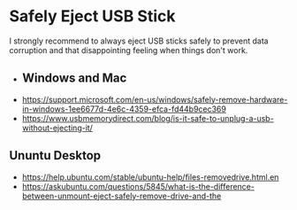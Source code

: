 # Safely Eject USB Stick
I strongly recommend to always eject USB sticks safely to prevent data corruption and that disappointing feeling when things don't work.

- ## Windows and Mac
- https://support.microsoft.com/en-us/windows/safely-remove-hardware-in-windows-1ee6677d-4e6c-4359-efca-fd44b9cec369
- https://www.usbmemorydirect.com/blog/is-it-safe-to-unplug-a-usb-without-ejecting-it/

## Ununtu Desktop
- https://help.ubuntu.com/stable/ubuntu-help/files-removedrive.html.en
- https://askubuntu.com/questions/5845/what-is-the-difference-between-unmount-eject-safely-remove-drive-and-the
